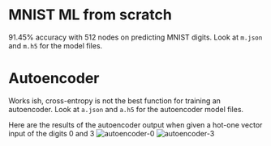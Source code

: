 # MNIST ML from scratch
91.45% accuracy with 512 nodes on predicting MNIST digits. Look at `m.json` and `m.h5` for the model files.

# Autoencoder
Works ish, cross-entropy is not the best function for training an autoencoder. Look at `a.json` and `a.h5` for the autoencoder model files.<br>

Here are the results of the autoencoder output when given a hot-one vector input of the digits 0 and 3
![autoencoder-0](https://user-images.githubusercontent.com/68696386/202853217-8292d730-7ec2-4afc-b2c3-b2dc2339a732.png)
![autoencoder-3](https://user-images.githubusercontent.com/68696386/202853218-3cbf9a35-e40e-4136-abfa-0b431051abbf.png)
